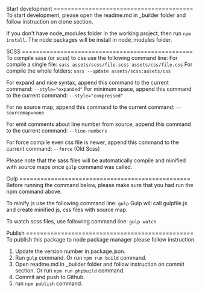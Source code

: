 
Start development ========================================
To start development, please open the readme.md in _builder folder and follow instruction on clone section.

If you don't have node_modules folder in the working project, then run `npm install`.
The node packages will be install in node_modules folder.

SCSS =================================================
To compile sass (or scss) to css use the following command line:
For compile a single file: `sass assets/scss/file.scss assets/css/file.css`
For compile the whole folders: `sass --update assets/scss:assets/css`

For expand and nice syntax, append this command to the current command: `--style="expanded"`
For minimum space, append this command to the current command: `--style="compressed"`

For no source map, append this command to the current command: `--sourcemap=none`

For emit comments about line number from source, append this command to the current command: `--line-numbers`

For force compile even css file is newer, append this command to the current command: `--force` (Old Scss)

Please note that the sass files will be automatically compile and minified with source maps once `gulp` command was called.

Gulp =================================================
Before running the command below, please make sure that you had run the npm command above.

To minify js use the following command line:
`gulp`
Gulp will call gulpfile.js and create minified js, css files with source map.

To watch scss files, use following command line:
`gulp watch`

Publish ================================================
To publish this package to node package manager please follow instruction.
1. Update the version number in package.json.
2. Run `gulp` command. Or run `npm run build` command.
3. Open readme.md in _builder folder and follow instruction on commit section. Or run `npm run phpbuild` command.
4. Commit and push to Github.
5. run `npm publish` command.